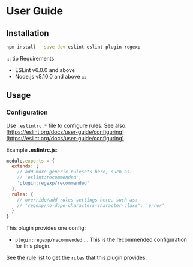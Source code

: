# User Guide

## Installation

```bash
npm install --save-dev eslint eslint-plugin-regexp
```

::: tip Requirements
- ESLint v6.0.0 and above
- Node.js v8.10.0 and above
:::

## Usage

### Configuration

Use `.eslintrc.*` file to configure rules. See also: [https://eslint.org/docs/user-guide/configuring](https://eslint.org/docs/user-guide/configuring).

Example **.eslintrc.js**:

```js
module.exports = {
  extends: [
    // add more generic rulesets here, such as:
    // 'eslint:recommended',
    'plugin:regexp/recommended'
  ],
  rules: {
    // override/add rules settings here, such as:
    // 'regexp/no-dupe-characters-character-class': 'error'
  }
}
```

This plugin provides one config:

- `plugin:regexp/recommended` ... This is the recommended configuration for this plugin.

See [the rule list](../rules/README.md) to get the `rules` that this plugin provides.
